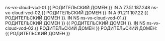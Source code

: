 ns-vx-cloud-vcd-01.{{ РОДИТЕЛЬСКИЙ ДОМЕН }} IN A 77.51.187.248
ns-vx-cloud-vcd-02.{{ РОДИТЕЛЬСКИЙ ДОМЕН }} IN A 91.211.107.22
{{ РОДИТЕЛЬСКИЙ ДОМЕН }}. IN NS ns-vx-cloud-vcd-01.{{ РОДИТЕЛЬСКИЙ ДОМЕН }}
{{ РОДИТЕЛЬСКИЙ ДОМЕН }}. IN NS ns-vx-cloud-vcd-02.{{ РОДИТЕЛЬСКИЙ ДОМЕН }}
РОДИТЕЛЬСКИЙ ДОМЕН: {{ РОДИТЕЛЬСКИЙ ДОМЕН }}
